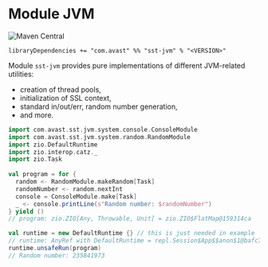 # Module JVM

![Maven Central](https://img.shields.io/maven-central/v/com.avast/sst-jvm_2.12)

`libraryDependencies += "com.avast" %% "sst-jvm" % "<VERSION>"`

Module `sst-jvm` provides pure implementations of different JVM-related utilities:

* creation of thread pools,
* initialization of SSL context,
* standard in/out/err, random number generation,
* and more.

```scala
import com.avast.sst.jvm.system.console.ConsoleModule
import com.avast.sst.jvm.system.random.RandomModule
import zio.DefaultRuntime
import zio.interop.catz._
import zio.Task
 
val program = for {
  random <- RandomModule.makeRandom[Task]
  randomNumber <- random.nextInt
  console = ConsoleModule.make[Task]
  _ <- console.printLine(s"Random number: $randomNumber")
} yield ()
// program: zio.ZIO[Any, Throwable, Unit] = zio.ZIO$FlatMap@159314ca

val runtime = new DefaultRuntime {} // this is just needed in example
// runtime: AnyRef with DefaultRuntime = repl.Session$App$$anon$1@bafc754 // this is just needed in example
runtime.unsafeRun(program)
// Random number: 235841973
```


